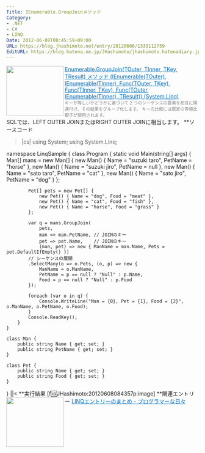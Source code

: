 ```yaml
---
Title: IEnumerable.GroupJoinメソッド
Category:
- .NET
- C#
- LINQ
Date: 2012-06-08T08:45:59+09:00
URL: https://blog.jhashimoto.net/entry/20120608/1339112759
EditURL: https://blog.hatena.ne.jp/JHashimoto/jhashimoto.hatenadiary.jp/atom/entry/12921228815717256185
---
```


<a href="http://msdn.microsoft.com/ja-jp/library/bb534297.aspx" target="_blank"><img class="alignleft" align="left" border="0" src="http://capture.heartrails.com/150x130/shadow?http://msdn.microsoft.com/ja-jp/library/bb534297.aspx" alt="" width="150" height="130" /></a><a style="color:#0070C5;" href="http://msdn.microsoft.com/ja-jp/library/bb534297.aspx" target="_blank">Enumerable.GroupJoin(TOuter, TInner, TKey, TResult) メソッド (IEnumerable(TOuter), IEnumerable(TInner), Func(TOuter, TKey), Func(TInner, TKey), Func(TOuter, IEnumerable(TInner), TResult)) (System.Linq)</a><a href="http://b.hatena.ne.jp/entry/http://msdn.microsoft.com/ja-jp/library/bb534297.aspx" target="_blank"><img border="0" src="http://b.hatena.ne.jp/entry/image/http://msdn.microsoft.com/ja-jp/library/bb534297.aspx" alt="" /></a><br><span style="color: #808080;font-size: 80%;">キーが等しいかどうかに基づいて 2 つのシーケンスの要素を相互に関連付け、その結果をグループ化します。 キーの比較には既定の等値比較子が使用されます。</span><br style="clear:both;" />
SQLでは、LEFT OUTER JOINまたはRIGHT OUTER JOINに相当します。
**ソースコード
>|cs|
using System;
using System.Linq;

namespace LinqSample {
    class Program {
        static void Main(string[] args) {
            Man[] mans = new Man[] { 
                new Man() { Name = "suzuki taro", PetName = "horse" },
                new Man() { Name = "suzuki jiro", PetName = null },
                new Man() { Name = "sato taro", PetName = "cat" },
                new Man() { Name = "sato jiro", PetName = "dog" }
            };

            Pet[] pets = new Pet[] {
                new Pet() { Name = "dog", Food = "meat" },
                new Pet() { Name = "cat", Food = "fish" },
                new Pet() { Name = "horse", Food = "grass" }
            };

            var q = mans.GroupJoin(
                pets, 
                man => man.PetName, // JOINのキー
                pet => pet.Name,    // JOINのキー
                (man, pet) => new { ManName = man.Name, Pets = pet.DefaultIfEmpty() })
            // シーケンスの展開
            .SelectMany(o => o.Pets, (o, p) => new {
                ManName = o.ManName,
                PetName = p == null ? "Null" : p.Name,
                Food = p == null ? "Null" : p.Food
            });

            foreach (var o in q) {
                Console.WriteLine("Man = {0}, Pet = {1}, Food = {2}", o.ManName, o.PetName, o.Food);
            }
            Console.ReadKey();
        }
    }

    class Man {
        public string Name { get; set; }
        public string PetName { get; set; }
    }

    class Pet {
        public string Name { get; set; }
        public string Food { get; set; }
    }
}
||<
**実行結果
[f:id:JHashimoto:20120608084357p:image]
**関連エントリー
<a href="http://d.hatena.ne.jp/JHashimoto/20120309/1331283458" target="_blank" rel="nofollow"><img class="alignleft" align="left" border="0" src="http://capture.heartrails.com/150x130/shadow?http://d.hatena.ne.jp/JHashimoto/20120309/1331283458" alt="" width="150" height="130" /></a><a style="color:#0070C5;" href="http://d.hatena.ne.jp/JHashimoto/20120309/1331283458" target="_blank" rel="nofollow">LINQエントリーのまとめ - プログラマーな日々</a><a href="http://b.hatena.ne.jp/entry/http://d.hatena.ne.jp/JHashimoto/20120309/1331283458" target="_blank"><img border="0" src="http://b.hatena.ne.jp/entry/image/http://d.hatena.ne.jp/JHashimoto/20120309/1331283458" alt="" /></a><br style="clear:both;" />
